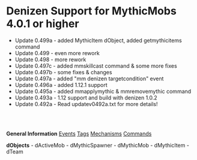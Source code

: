 
# Denizen Support for MythicMobs 4.0.1 or higher

- Update 0.499a - added MythicItem dObject, added getmythicitems command
- Update 0.499  - even more rework
- Update 0.498  - more rework
- Update 0.497c - added mmskillcast command & some more fixes
- Update 0.497b - some fixes & changes
- Update 0.497a - added "mm denizen targetcondition" event
- Update 0.496a - added 1.12.1 support
- Update 0.495a - added mmapplymythic & mmremovemythic command
- Update 0.493a - 1.12 support and build with denizen 1.0.2
- Update 0.492a - Read updatev0492a.txt for more details!
<br>
<br>

**General Information**
[Events](documentation/events.md)
[Tags](documentation/tags.md)
[Mechanisms](documentation/mechanisms.md)
[Commands](documentation/commands.md)

**dObjects**
\- dActiveMob
\- dMythicSpawner
\- dMythicMob
\- dMythicItem
\- dTeam